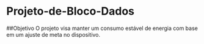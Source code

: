 # Projeto-de-Bloco-Dados

##Objetivo
O projeto visa manter um consumo estável de energia com base em um ajuste de meta no dispositivo.



